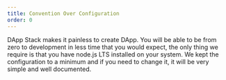 ```yaml
---
title: Convention Over Configuration
order: 0
---
```


DApp Stack makes it painless to create DApp. You will be able to be from zero to development
in less time that you would expect, the only thing we require is that you have node.js LTS installed on your system. We kept the
configuration to a minimum and if you need to change it, it will be very simple and well documented.